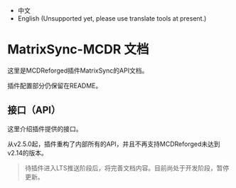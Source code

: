 - 中文
- English (Unsupported yet, please use translate tools at present.)

# MatrixSync-MCDR 文档
这里是MCDReforged插件MatrixSync的API文档。

插件配置部分仍保留在README。

## 接口（API）
这里介绍插件提供的接口。

从v2.5.0起，插件重构了内部所有的API，并且不再支持MCDReforged未达到v2.14的版本。

> 待插件进入LTS推送阶段后，将完善文档内容。目前尚处于开发阶段，暂停更新。